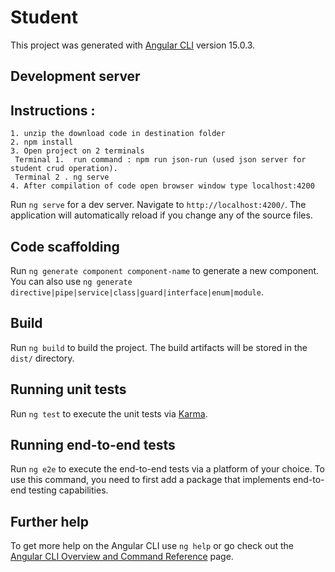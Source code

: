 # Student

This project was generated with [Angular CLI](https://github.com/angular/angular-cli) version 15.0.3.

## Development server

## Instructions : 
    1. unzip the download code in destination folder 
    2. npm install
    3. Open project on 2 terminals 
     Terminal 1.  run command : npm run json-run (used json server for student crud operation).
     Terminal 2 . ng serve
    4. After compilation of code open browser window type localhost:4200

Run `ng serve` for a dev server. Navigate to `http://localhost:4200/`. The application will automatically reload if you change any of the source files.

## Code scaffolding

Run `ng generate component component-name` to generate a new component. You can also use `ng generate directive|pipe|service|class|guard|interface|enum|module`.

## Build

Run `ng build` to build the project. The build artifacts will be stored in the `dist/` directory.

## Running unit tests

Run `ng test` to execute the unit tests via [Karma](https://karma-runner.github.io).

## Running end-to-end tests

Run `ng e2e` to execute the end-to-end tests via a platform of your choice. To use this command, you need to first add a package that implements end-to-end testing capabilities.

## Further help

To get more help on the Angular CLI use `ng help` or go check out the [Angular CLI Overview and Command Reference](https://angular.io/cli) page.
